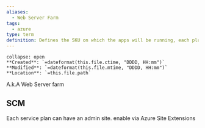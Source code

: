 ```yaml
---
aliases:
  - Web Server Farm
tags:
  - azure
type: term
definition: Defines the SKU on which the apps will be running, each plan belongs to one region
---
```

```ad-info 
collapse: open 
**Created**: `=dateformat(this.file.ctime, "DDDD, HH:mm")` 
**Modified**: `=dateformat(this.file.mtime, "DDDD, HH:mm")` 
**Location**: `=this.file.path`
```

A.k.A Web Server farm

## SCM

Each service plan can have an admin site.
enable via Azure Site Extensions
